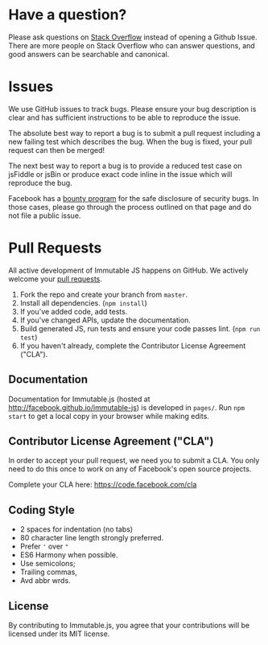 # Have a question?

Please ask questions on [Stack Overflow](https://stackoverflow.com/questions/tagged/immutable.js) instead of opening a Github Issue. There are more people on Stack Overflow who
can answer questions, and good answers can be searchable and canonical.

# Issues

We use GitHub issues to track bugs. Please ensure your bug description is clear
and has sufficient instructions to be able to reproduce the issue.

The absolute best way to report a bug is to submit a pull request including a
new failing test which describes the bug. When the bug is fixed, your pull
request can then be merged!

The next best way to report a bug is to provide a reduced test case on jsFiddle
or jsBin or produce exact code inline in the issue which will reproduce the bug.

Facebook has a [bounty program](https://www.facebook.com/whitehat/) for the safe
disclosure of security bugs. In those cases, please go through the process
outlined on that page and do not file a public issue.

# Pull Requests

All active development of Immutable JS happens on GitHub. We actively welcome
your [pull requests](https://help.github.com/articles/creating-a-pull-request).

 1. Fork the repo and create your branch from `master`.
 2. Install all dependencies. (`npm install`)
 3. If you've added code, add tests.
 4. If you've changed APIs, update the documentation.
 5. Build generated JS, run tests and ensure your code passes lint. (`npm run test`)
 6. If you haven't already, complete the Contributor License Agreement ("CLA").

## Documentation

Documentation for Immutable.js (hosted at http://facebook.github.io/immutable-js)
is developed in `pages/`. Run `npm start` to get a local copy in your browser
while making edits.

## Contributor License Agreement ("CLA")

In order to accept your pull request, we need you to submit a CLA. You only need
to do this once to work on any of Facebook's open source projects.

Complete your CLA here: <https://code.facebook.com/cla>

## Coding Style

* 2 spaces for indentation (no tabs)
* 80 character line length strongly preferred.
* Prefer `'` over `"`
* ES6 Harmony when possible.
* Use semicolons;
* Trailing commas,
* Avd abbr wrds.

## License

By contributing to Immutable.js, you agree that your contributions will be
licensed under its MIT license.
